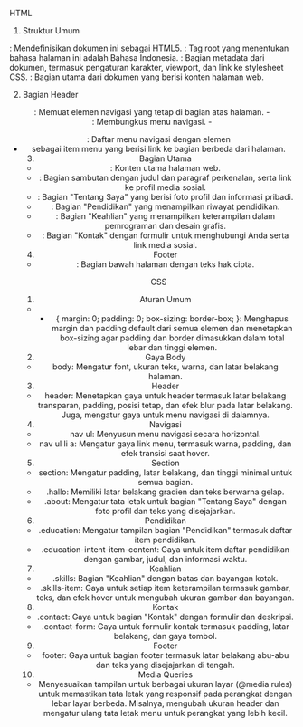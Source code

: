 HTML
1. Struktur Umum
<!DOCTYPE html>: Mendefinisikan dokumen ini sebagai HTML5.
<html lang="id">: Tag root yang menentukan bahasa halaman ini adalah Bahasa Indonesia.
<head>: Bagian metadata dari dokumen, termasuk pengaturan karakter, viewport, dan link ke stylesheet CSS.
<body>: Bagian utama dari dokumen yang berisi konten halaman web.

2. Bagian Header
<header>: Memuat elemen navigasi yang tetap di bagian atas halaman.
- <nav>: Membungkus menu navigasi.
- <ul>: Daftar menu navigasi dengan elemen <li> sebagai item menu yang berisi link ke bagian berbeda dari halaman.

3. Bagian Utama
- <main>: Konten utama halaman web.
- <section class="hallo">: Bagian sambutan dengan judul dan paragraf perkenalan, serta link ke profil media sosial.
- <section id="about" class="about">: Bagian "Tentang Saya" yang berisi foto profil dan informasi pribadi.
- <section id="education" class="education">: Bagian "Pendidikan" yang menampilkan riwayat pendidikan.
- <section id="skills" class="skills">: Bagian "Keahlian" yang menampilkan keterampilan dalam pemrograman dan desain grafis.
- <section id="contact" class="contact">: Bagian "Kontak" dengan formulir untuk menghubungi Anda serta link media sosial.

4. Footer
- <footer>: Bagian bawah halaman dengan teks hak cipta.

CSS 

1. Aturan Umum
- * { margin: 0; padding: 0; box-sizing: border-box; }: Menghapus margin dan padding default dari semua elemen dan menetapkan box-sizing agar padding dan border dimasukkan dalam total lebar dan tinggi elemen.

2. Gaya Body
- body: Mengatur font, ukuran teks, warna, dan latar belakang halaman.
  
3. Header
- header: Menetapkan gaya untuk header termasuk latar belakang transparan, padding, posisi tetap, dan efek blur pada latar belakang. Juga, mengatur gaya untuk menu navigasi di dalamnya.

4. Navigasi
- nav ul: Menyusun menu navigasi secara horizontal.
- nav ul li a: Mengatur gaya link menu, termasuk warna, padding, dan efek transisi saat hover.

5. Section
- section: Mengatur padding, latar belakang, dan tinggi minimal untuk semua bagian.
- .hallo: Memiliki latar belakang gradien dan teks berwarna gelap.
- .about: Mengatur tata letak untuk bagian "Tentang Saya" dengan foto profil dan teks yang disejajarkan.

6. Pendidikan
- .education: Mengatur tampilan bagian "Pendidikan" termasuk daftar item pendidikan.
- .education-intent-item-content: Gaya untuk item daftar pendidikan dengan gambar, judul, dan informasi waktu.

7. Keahlian
- .skills: Bagian "Keahlian" dengan batas dan bayangan kotak.
- .skills-item: Gaya untuk setiap item keterampilan termasuk gambar, teks, dan efek hover untuk mengubah ukuran gambar dan bayangan.

8. Kontak
- .contact: Gaya untuk bagian "Kontak" dengan formulir dan deskripsi.
- .contact-form: Gaya untuk formulir kontak termasuk padding, latar belakang, dan gaya tombol.

9. Footer
- footer: Gaya untuk bagian footer termasuk latar belakang abu-abu dan teks yang disejajarkan di tengah.

10. Media Queries
- Menyesuaikan tampilan untuk berbagai ukuran layar (@media rules) untuk memastikan tata letak yang responsif pada perangkat dengan lebar layar berbeda. Misalnya, mengubah ukuran header dan mengatur ulang tata letak menu untuk perangkat yang lebih kecil.

